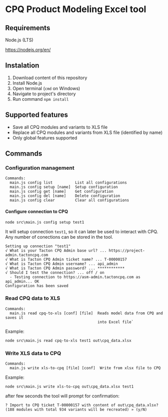 # CPQ Product Modeling Excel tool

## Requirements

Node.js (LTS)

https://nodejs.org/en/

## Instalation

1. Download content of this repository
2. Install Node.js
3. Open terminal (`cmd` on Windows)
4. Navigate to project's directory
5. Run command `npm install`

## Supported features

- Save all CPQ modules and variants to XLS file
- Replace all CPQ modules and variants from XLS file (identified by name)
- Only global features supported

## Commands

### Configuration management

```
Commands:
  main.js config list          List all configurations
  main.js config setup [name]  Setup configuration
  main.js config get [name]    Get configuration
  main.js config del [name]    Delete configuration
  main.js config clear         Clear all configurations
```

#### Configure connection to CPQ

`node src\main.js config setup test1`

It will setup connection `test1`, so it can later be used to interact with CPQ. Any number of conections can be stored in the tool.

```
Setting up connection "test1"
√ What is your Tacton CPQ Admin base url? ... https://project-admin.tactoncpq.com
√ What is Tacton CPQ Admin ticket name? ... T-00000157
√ What is Tacton CPQ Admin username? ... api_admin
√ What is Tacton CPQ Admin password? ... ************
√ Should I test the connection? ... off / on
  - Testing connection to https://asm-admin.tactoncpq.com as api_admin... OK
Configuration has been saved
```

### Read CPQ data to XLS

```
Commands:
  main.js read cpq-to-xls [conf] [file]  Reads model data from CPQ and saves it
                                         into Excel file`
```

Example:

`node src\main.js read cpq-to-xls test1 out\cpq_data.xlsx`

### Write XLS data to CPQ

```
Commands:
  main.js write xls-to-cpq [file] [conf]  Write from xlsx file to CPQ
```

Example:

`node src\main.js write xls-to-cpq out\cpq_data.xlsx test1`

after few seconds the tool will prompt for confirmation:

`? Import to CPQ ticket T-00000157 with content of out\cpq_data.xlsx? (188 modules with total 934 variants will be recreated) » (y/N)`
